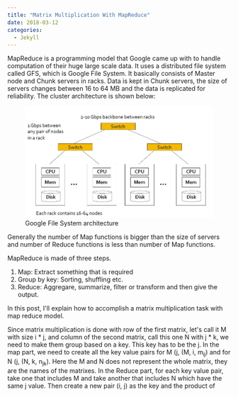 ```yaml
---
title: "Matrix Multiplication With MapReduce"
date: 2018-03-12
categories: 
  - Jekyll
---
```


MapReduce is a programming model that Google came up with to handle computation of their huge large scale data. It uses a distributed 
file system called GFS, which is Google File System. It basically consists of Master node and Chunk servers in racks. Data is kept in 
Chunk servers, the size of servers changes between 16 to 64 MB and the data is replicated for reliability. The cluster architecture is 
shown below:

<figure>
    <a href="/assets/images/gfs.jpg"><img src="/assets/images/gfs.jpg"></a>
    <figcaption>Google File System architecture</figcaption>
</figure>

Generally the number of Map functions is bigger than the size of servers and number of Reduce functions is less than number of Map functions. 

MapReduce is made of three steps. 

1. Map: Extract something that is required
2. Group by key: Sorting, shuffling etc.
3. Reduce: Aggregare, summarize, filter or transform and then give the output.

In this post, I'll explain how to accomplish a matrix multiplication task with map reduce model. 

Since matrix multiplication is done with row of the first matrix, let's call it M with size i * j, and column of the second matrix, 
call this one N with j * k, we need to make them group based on a key. This key has to be the j. In the map part, we need to create 
all the key value pairs for M (j, (M, i, m<sub>ij</sub>) and for N (j, (N, k, n<sub>jk</sub>). Here the M and N does not represent the whole matrix, they are
the names of the matrixes. In the Reduce part, for each key value pair, take one that includes M and take another that includes N which have the same j value. Then create a new pair (i, j) as the key and the product of 


